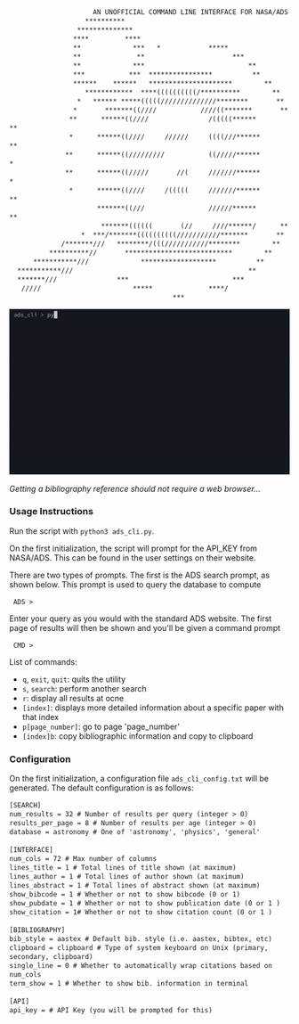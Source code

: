 ```
                     AN UNOFFICIAL COMMAND LINE INTERFACE FOR NASA/ADS   
                   **********                                           
                 **************                                         
                ****         ****                                       
                **             ***   *            *****                 
                **              **                      ***             
                **             ***                          **          
                ***           ***  ****************          **        
                ******    ******   *********************        **      
                   ************  ****((((((((((/**********        **    
                 *   ****** *****(((((//////////////********       **   
                *       *******((////           ////((*******       **  
               **      ******((////               /(((((******       ** 
               *      ******((////     //////     ((((///******      ** 
              **      ******((/////////           ((/////******       * 
              **      ******((/////       //(     ///////******       * 
               *      ******((////     /(((((     ///////******      ** 
                      *******((///                //////******       ** 
                       *******((((((       (//     ////******/      **  
                  *  ***/*******((((((((((///////////*******       **   
             /*******///   ********/(((///////////********        **    
          **********//       ***************************        **      
      ***********///             *******************          **        
  ***********///                                            **          
  *******///               ***                          ***             
   /////                       *****              ****/                 
                                         ***                            
```
![](readme/ads_cli.gif)

*Getting a bibliography reference should not require a web browser...*

### Usage Instructions

Run the script with `python3 ads_cli.py`.

On the first initialization, the script will prompt for the API_KEY from
NASA/ADS. This can be found in the user settings on their website. 

There are two types of prompts. The first is the ADS search prompt, as 
shown below. This prompt is used to query the database to compute
``` 
 ADS >
```
Enter your query as you would with the standard ADS website. The first page of results
will then be shown and you'll be given a command prompt
```
 CMD >
```
List of commands:
- `q`, `exit`, `quit`: quits the utility
- `s`, `search`: perform another search
- `r`: display all results at ocne
- `[index]`: displays more detailed information about a specific paper with that index
- `p[page_number]`: go  to page 'page_number'
- `[index]b`: copy bibliographic information and copy to clipboard

### Configuration

On the first initialization, a configuration file `ads_cli_config.txt` will be
generated. The default configuration is as follows:
```
[SEARCH]
num_results = 32 # Number of results per query (integer > 0)
results_per_page = 8 # Number of results per age (integer > 0)
database = astronomy # One of 'astronomy', 'physics', 'general'

[INTERFACE]
num_cols = 72 # Max number of columns
lines_title = 1 # Total lines of title shown (at maximum)
lines_author = 1 # Total lines of author shown (at maximum)
lines_abstract = 1 # Total lines of abstract shown (at maximum)
show_bibcode = 1 # Whether or not to show bibcode (0 or 1)
show_pubdate = 1 # Whether or not to show publication date (0 or 1 )
show_citation = 1# Whether or not to show citation count (0 or 1 )

[BIBLIOGRAPHY]
bib_style = aastex # Default bib. style (i.e. aastex, bibtex, etc)
clipboard = clipboard # Type of system keyboard on Unix (primary, secondary, clipboard)
single_line = 0 # Whether to automatically wrap citations based on num_cols
term_show = 1 # Whether to show bib. information in terminal

[API]
api_key = # API Key (you will be prompted for this)
```
